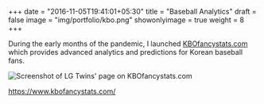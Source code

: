 +++
date = "2016-11-05T19:41:01+05:30"
title = "Baseball Analytics"
draft = false
image = "img/portfolio/kbo.png"
showonlyimage = true
weight = 8
+++

During the early months of the pandemic, I launched [KBOfancystats.com](https://www.kbofancystats.com/) which provides advanced analytics and predictions for Korean baseball fans.
<!--more-->

![Screenshot of LG Twins' page on KBOfancystats.com](/img/kbo.png "LG Twins on KBOfancystats.com")

https://www.kbofancystats.com/